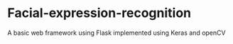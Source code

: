 # Facial-expression-recognition
A basic web framework using Flask implemented using Keras and openCV
